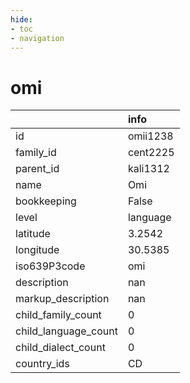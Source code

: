 ```yaml
---
hide:
- toc
- navigation
---
```

# omi
|                      | info     |
|:---------------------|:---------|
| id                   | omii1238 |
| family_id            | cent2225 |
| parent_id            | kali1312 |
| name                 | Omi      |
| bookkeeping          | False    |
| level                | language |
| latitude             | 3.2542   |
| longitude            | 30.5385  |
| iso639P3code         | omi      |
| description          | nan      |
| markup_description   | nan      |
| child_family_count   | 0        |
| child_language_count | 0        |
| child_dialect_count  | 0        |
| country_ids          | CD       |